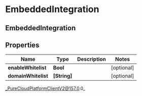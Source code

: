# EmbeddedIntegration

## EmbeddedIntegration

## Properties

|Name | Type | Description | Notes|
|------------ | ------------- | ------------- | -------------|
| **enableWhitelist** | **Bool** |  | [optional] |
| **domainWhitelist** | **[String]** |  | [optional] |



_PureCloudPlatformClientV2@157.0.0_
